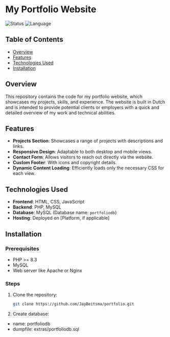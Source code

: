 # My Portfolio Website

![Status](https://img.shields.io/badge/status-deployed-brightgreen)
![Language](https://img.shields.io/badge/language-Dutch-orange)

## Table of Contents
- [Overview](#overview)
- [Features](#features)
- [Technologies Used](#technologies-used)
- [Installation](#installation)


## Overview
This repository contains the code for my portfolio website, which showcases my projects, skills, and experience. The website is built in Dutch and is intended to provide potential clients or employers with a quick and detailed overview of my work and technical abilities.

## Features
- **Projects Section**: Showcases a range of projects with descriptions and links.
- **Responsive Design**: Adaptable to both desktop and mobile views.
- **Contact Form**: Allows visitors to reach out directly via the website.
- **Custom Footer**: With icons and copyright details.
- **Dynamic Content Loading**: Efficiently loads only the necessary CSS for each view.

## Technologies Used
- **Frontend**: HTML, CSS, JavaScript
- **Backend**: PHP, MySQL
- **Database**: MySQL (Database name: `portfoliodb`)
- **Hosting**: Deployed on [Platform, if applicable]

## Installation

### Prerequisites
- PHP >= 8.3
- MySQL
- Web server like Apache or Nginx

### Steps
1. Clone the repository:
   ```bash
   git clone https://github.com/JayBeitsma/portfolio.git
2. Create database:
- name: portfoliodb
- dumpfile: extras/portfoliodb.sql   
